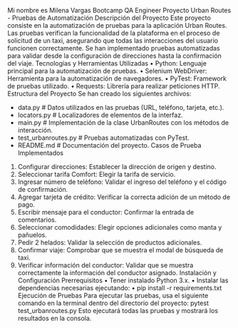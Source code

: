 Mi nombre es Milena Vargas 
Bootcamp QA Engineer
Proyecto Urban Routes - Pruebas de Automatización
Descripción del Proyecto
Este proyecto consiste en la automatización de pruebas para la aplicación Urban Routes. Las pruebas verifican la funcionalidad de la plataforma en el proceso de solicitud de un taxi, asegurando que todas las interacciones del usuario funcionen correctamente. Se han implementado pruebas automatizadas para validar desde la configuración de direcciones hasta la confirmación del viaje.
Tecnologías y Herramientas Utilizadas
•	Python: Lenguaje principal para la automatización de pruebas.
•	Selenium WebDriver: Herramienta para la automatización de navegadores.
•	PyTest: Framework de pruebas utilizado.
•	Requests: Librería para realizar peticiones HTTP.
Estructura del Proyecto
Se han creado los siguientes archivos:
-	data.py               # Datos utilizados en las pruebas (URL, teléfono, tarjeta, etc.).
-	locators.py           # Localizadores de elementos de la interfaz.
-	main.py               # Implementación de la clase UrbanRoutes con los métodos de interacción.
-	test_urbanroutes.py   # Pruebas automatizadas con PyTest.
-	README.md             # Documentación del proyecto.
Casos de Prueba Implementados
1.	Configurar direcciones: Establecer la dirección de origen y destino.
2.	Seleccionar tarifa Comfort: Elegir la tarifa de servicio.
3.	Ingresar número de teléfono: Validar el ingreso del teléfono y el código de confirmación.
4.	Agregar tarjeta de crédito: Verificar la correcta adición de un método de pago.
5.	Escribir mensaje para el conductor: Confirmar la entrada de comentarios.
6.	Seleccionar comodidades: Elegir opciones adicionales como manta y pañuelos.
7.	Pedir 2 helados: Validar la selección de productos adicionales.
8.	Confirmar viaje: Comprobar que se muestra el modal de búsqueda de taxi.
9.	Verificar información del conductor: Validar que se muestra correctamente la información del conductor asignado.
Instalación y Configuración
Prerrequisitos
•	Tener instalado Python 3.x.
•	Instalar las dependencias necesarias ejecutando: 
•	pip install -r requirements.txt
Ejecución de Pruebas
Para ejecutar las pruebas, usa el siguiente comando en la terminal dentro del directorio del proyecto:
pytest test_urbanroutes.py
Esto ejecutará todas las pruebas y mostrará los resultados en la consola.
